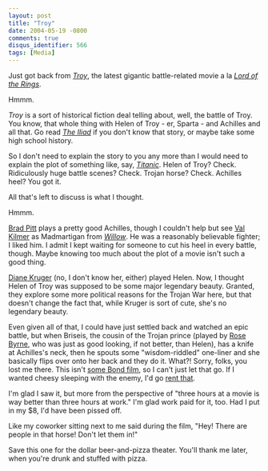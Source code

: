 ```yaml
---
layout: post
title: "Troy"
date: 2004-05-19 -0800
comments: true
disqus_identifier: 566
tags: [Media]
---
```

Just got back from [*Troy*](http://www.imdb.com/title/tt0332452/), the
latest gigantic battle-related movie a la [*Lord of the
Rings*](http://www.amazon.com/exec/obidos/ASIN/B0001VL0K2/mhsvortex).
 
 Hmmm.
 
 *Troy* is a sort of historical fiction deal telling about, well, the
battle of Troy. You know, that whole thing with Helen of Troy - er,
Sparta - and Achilles and all that. Go read [*The
Iliad*](http://www.amazon.com/exec/obidos/ASIN/0140275363/mhsvortex) if
you don't know that story, or maybe take some high school history.
 
 So I don't need to explain the story to you any more than I would need
to explain the plot of something like, say,
[*Titanic*](http://www.amazon.com/exec/obidos/ASIN/B00000JLWW/mhsvortex).
Helen of Troy? Check. Ridiculously huge battle scenes? Check. Trojan
horse? Check. Achilles heel? You got it.
 
 All that's left to discuss is what I thought.
 
 Hmmm.
 
 [Brad Pitt](http://www.imdb.com/name/nm0000093/) plays a pretty good
Achilles, though I couldn't help but see [Val
Kilmer](http://www.imdb.com/name/nm0000174/) as Madmartigan from
[*Willow*](http://www.amazon.com/exec/obidos/ASIN/B00003CXDD/mhsvortex).
He was a reasonably believable fighter; I liked him. I admit I kept
waiting for someone to cut his heel in every battle, though. Maybe
knowing too much about the plot of a movie isn't such a good thing.
 
 [Diane Kruger](http://www.imdb.com/name/nm1208167/) (no, I don't know
her, either) played Helen. Now, I thought Helen of Troy was supposed to
be some major legendary beauty. Granted, they explore some more
political reasons for the Trojan War here, but that doesn't change the
fact that, while Kruger is sort of cute, she's no legendary beauty.
 
 Even given all of that, I could have just settled back and watched an
epic battle, but when Briseis, the cousin of the Trojan prince (played
by [Rose Byrne](http://www.imdb.com/name/nm0126284/), who was just as
good looking, if not better, than Helen), has a knife at Achilles's
neck, then he spouts some "wisdom-riddled" one-liner and she basically
flips over onto her back and they do it. What?! Sorry, folks, you lost
me there. This isn't [some Bond
film](http://www.amazon.com/exec/obidos/ASIN/B00006BH8G/mhsvortex), so I
can't just let that go. If I wanted cheesy sleeping with the enemy, I'd
go [rent
that](http://www.amazon.com/exec/obidos/ASIN/B00009WVSL/mhsvortex).
 
 I'm glad I saw it, but more from the perspective of "three hours at a
movie is way better than three hours at work." I'm glad work paid for
it, too. Had I put in my \$8, I'd have been pissed off.
 
 Like my coworker sitting next to me said during the film, "Hey! There
are people in that horse! Don't let them in!"
 
 Save this one for the dollar beer-and-pizza theater. You'll thank me
later, when you're drunk and stuffed with pizza.
